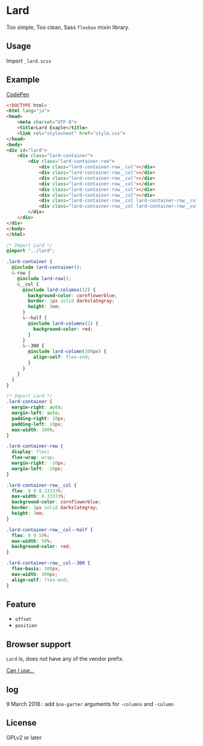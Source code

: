 # Lard

Too simple, Too clean, Sass `flexbox` mixin library.

## Usage

Import `_lard.scss`

## Example

[CodePen](http://codepen.io/p-o-t-s/pen/LNpyOZ)


``` HTML
<!DOCTYPE html>
<html lang="ja">
<head>
    <meta charset="UTF-8">
    <title>Lard Exaple</title>
    <link rel="stylesheet" href="style.css">
</head>
<body>
<div id="lard">
    <div class="lard-container">
        <div class="lard-container-row">
            <div class="lard-container-row__col"></div>
            <div class="lard-container-row__col"></div>
            <div class="lard-container-row__col"></div>
            <div class="lard-container-row__col"></div>
            <div class="lard-container-row__col"></div>
            <div class="lard-container-row__col"></div>
            <div class="lard-container-row__col lard-container-row__col--half"></div>
            <div class="lard-container-row__col lard-container-row__col--300"></div>
        </div>
    </div>
</div>
</body>
</html>
```

``` SCSS
/* Import Lard */
@import "../lard";

.lard-container {
  @include lard-container();
  &-row {
    @include lard-row();
    &__col {
      @include lard-columns(12) {
        background-color: cornflowerblue;
        border: 1px solid darkslategray;
        height: 3em;
      }
      &--half {
        @include lard-columns(2) {
          background-color: red;
        }
      }
      &--300 {
        @include lard-column(300px) {
          align-self: flex-end;
        }
      }
    }
  }
}
```

``` CSS
/* Import Lard */
.lard-container {
  margin-right: auto;
  margin-left: auto;
  padding-right: 10px;
  padding-left: 10px;
  max-width: 100%;
}

.lard-container-row {
  display: flex;
  flex-wrap: wrap;
  margin-right: -10px;
  margin-left: -10px;
}

.lard-container-row__col {
  flex: 0 0 8.33333%;
  max-width: 8.33333%;
  background-color: cornflowerblue;
  border: 1px solid darkslategray;
  height: 3em;
}

.lard-container-row__col--half {
  flex: 0 0 50%;
  max-width: 50%;
  background-color: red;
}

.lard-container-row__col--300 {
  flex-basis: 300px;
  max-width: 300px;
  align-self: flex-end;
}
```

## Feature

* `offset`
* `position`

## Browser support

`Lard` is, does not have any of the vendor prefix.

[Can I use...](http://caniuse.com/#search=flex)

## log

9 March 2016 : add `$no-garter` arguments for `-columns` and `-column`

## License

GPLv2 or later